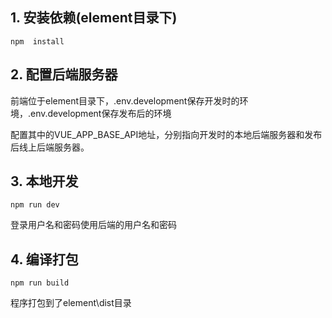 ## 1. 安装依赖(element目录下)
`npm  install`

## 2. 配置后端服务器
前端位于element目录下，.env.development保存开发时的环境，.env.development保存发布后的环境

配置其中的VUE_APP_BASE_API地址，分别指向开发时的本地后端服务器和发布后线上后端服务器。

## 3. 本地开发
`npm run dev`

登录用户名和密码使用后端的用户名和密码

## 4. 编译打包
`npm run build`

程序打包到了element\dist目录

